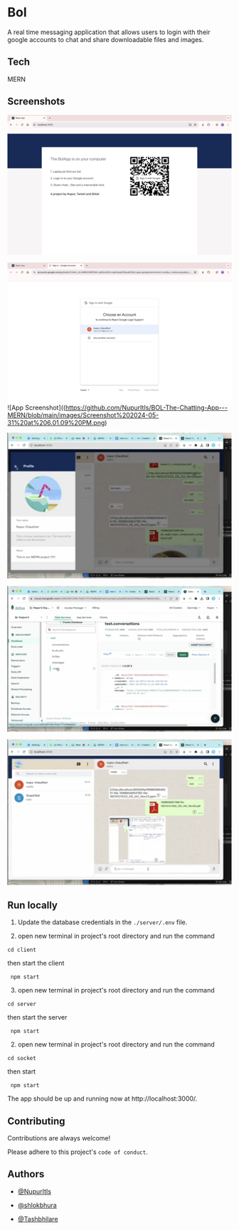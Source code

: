 # Bol

A real time messaging application that allows users to login with their google accounts to chat and share downloadable files and images.

## Tech
MERN

## Screenshots

![App Screenshot](https://github.com/NupurItIs/BOL-The-Chatting-App---MERN/blob/main/images/Screenshot%202024-05-31%20at%205.56.22%20PM.png)

![App Screenshot](https://github.com/NupurItIs/BOL-The-Chatting-App---MERN/blob/main/images/Screenshot%202024-05-31%20at%205.56.31%20PM.png)
![App Screenshot]((https://github.com/NupurItIs/BOL-The-Chatting-App---MERN/blob/main/images/Screenshot%202024-05-31%20at%206.01.09%20PM.png)


![App Screenshot](https://github.com/NupurItIs/BOL-The-Chatting-App---MERN/blob/main/images/Screenshot%202024-05-31%20at%206.01.29%20PM.png)

![App Screenshot](https://github.com/NupurItIs/BOL-The-Chatting-App---MERN/blob/main/images/Screenshot%202024-05-31%20at%206.02.49%20PM.png)

![App Screenshot](https://github.com/NupurItIs/BOL-The-Chatting-App---MERN/blob/main/images/Screenshot%202024-05-31%20at%206.03.33%20PM.png)




## Run locally


1. Update the database credentials in the `./server/.env` file.


2. open new terminal in project's root directory and run the command

 ```
 cd client
```
then start the client
```
 npm start
 ```

3. open new terminal in project's root directory and run the command

 ```
 cd server
```
then start the server
```
 npm start
 ```
 
 2. open new terminal in project's root directory and run the command

 ```
 cd socket
```
then start 
```
 npm start
 ```



The app should be up and running now at http://localhost:3000/.


## Contributing

Contributions are always welcome!


Please adhere to this project's `code of conduct`.


## Authors
- [@NupurItIs](https://github.com/NupurItIs)

- [@shlokbhura](https://github.com/shlokbhura)

- [@Tashbhilare](https://github.com/Tashbhilare)



